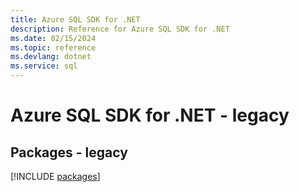 ```yaml
---
title: Azure SQL SDK for .NET
description: Reference for Azure SQL SDK for .NET
ms.date: 02/15/2024
ms.topic: reference
ms.devlang: dotnet
ms.service: sql
---
```

# Azure SQL SDK for .NET - legacy
## Packages - legacy
[!INCLUDE [packages](sql-index.md)]